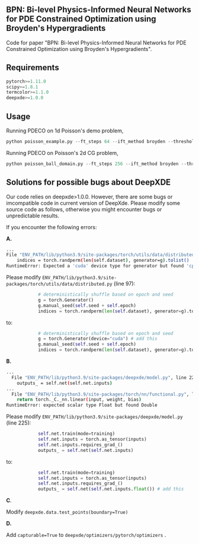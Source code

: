## BPN: Bi-level Physics-Informed Neural Networks for PDE Constrained Optimization using Broyden's Hypergradients



Code for paper "BPN: Bi-level Physics-Informed Neural Networks for PDE Constrained Optimization using Broyden's Hypergradients".

## Requirements

```python
pytorch>=1.11.0
scipy>=1.8.1
termcolor>=1.1.0
deepxde>=1.0.0

```

## Usage
Running PDECO on 1d Poisson's demo problem, 
```python
python poisson_example.py --ft_steps 64 --ift_method broyden --threshold 32 --gpu 0
```
Running PDECO on Poisson's 2d CG  problem,

```python
python poisson_ball_domain.py --ft_steps 256 --ift_method broyden --threshold 32 --gpu 0			
```







## Solutions for possible bugs about DeepXDE

Our code relies on deepxde>1.0.0. However, there are some bugs or imcompatible code in current version of DeepXde. Please modify some source code as follows, otherwise you might encounter bugs or unpredictable results.

If you encounter the following errors:

**A.**

```bash
...
File "ENV_PATH/lib/python3.9/site-packages/torch/utils/data/distributed.py", line 99, in __iter__
    indices = torch.randperm(len(self.dataset), generator=g).tolist()
RuntimeError: Expected a 'cuda' device type for generator but found 'cpu'
```

Please modify `ENV_PATH/lib/python3.9/site-packages/torch/utils/data/distributed.py` (line 97):

```python
            # deterministically shuffle based on epoch and seed
            g = torch.Generator()
            g.manual_seed(self.seed + self.epoch)
            indices = torch.randperm(len(self.dataset), generator=g).tolist()
```

to:

```python
            # deterministically shuffle based on epoch and seed
            g = torch.Generator(device="cuda") # add this
            g.manual_seed(self.seed + self.epoch)
            indices = torch.randperm(len(self.dataset), generator=g).tolist()
```

**B.**

```bash
...
  File "ENV_PATH/lib/python3.9/site-packages/deepxde/model.py", line 225, in outputs_losses
    outputs_ = self.net(self.net.inputs)
...
  File "ENV_PATH/lib/python3.9/site-packages/torch/nn/functional.py", line 1848, in linear
    return torch._C._nn.linear(input, weight, bias)
RuntimeError: expected scalar type Float but found Double
```

Please modify `ENV_PATH/lib/python3.9/site-packages/deepxde/model.py` (line 225):

```python
            self.net.train(mode=training)
            self.net.inputs = torch.as_tensor(inputs)
            self.net.inputs.requires_grad_()
            outputs_ = self.net(self.net.inputs)
```

to:

```python
            self.net.train(mode=training)
            self.net.inputs = torch.as_tensor(inputs)
            self.net.inputs.requires_grad_()
            outputs_ = self.net(self.net.inputs.float()) # add this
```

**C**.

Modify ```deepxde.data.test_points(boundary=True)```

**D.** 

Add `capturable=True` to `deepxde/optimizers/pytorch/optimizers` .







 